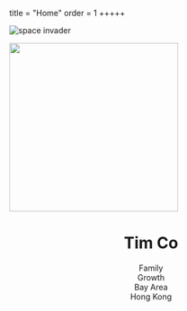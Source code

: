 title = "Home"
order = 1
+++++

![space invader](../assets/img_snow.jpg)

<div class="flex-container row">
  <div>
    <img src="../assets/hk-nature.jpg" width="300px" />
  </div>
  <div align="center">
    <h1>Tim Co</h1>
    Family<br>
    Growth<br>
    Bay Area<br>
    Hong Kong<br>
  </div>
</div>
